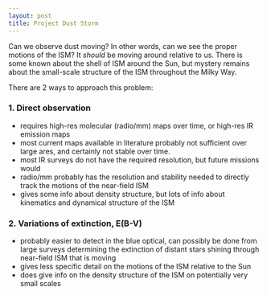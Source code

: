 ```yaml
---
layout: post
title: Project Dust Storm
---
```


Can we observe dust moving? In other words, can we see the proper motions of the ISM? It *should* be moving around relative to us. There is some known about the shell of ISM around the Sun, but mystery remains about the small-scale structure of the ISM throughout the Milky Way.


There are 2 ways to approach this problem:

### 1. Direct observation


- requires high-res molecular (radio/mm) maps over time, or high-res IR emission maps
- most current maps available in literature probably not sufficient over large ares, and certainly not stable over time.
- most IR surveys do not have the required resolution, but future missions would
- radio/mm probably has the resolution and stability needed to directly track the motions of the near-field ISM
- gives some info about density structure, but lots of info about kinematics and dynamical structure of the ISM


### 2. Variations of extinction, E(B-V)


- probably easier to detect in the blue optical, can possibly be done from large surveys determining the extinction of distant stars shining through near-field ISM that is moving
- gives less specific detail on the motions of the ISM relative to the Sun
- does give info on the density structure of the ISM on potentially very small scales